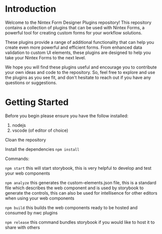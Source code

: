 # Introduction
Welcome to the Nintex Form Designer Plugins repository! This repository contains a collection of plugins that can be used with Nintex Forms, a powerful tool for creating custom forms for your workflow solutions.

These plugins provide a range of additional functionality that can help you create even more powerful and efficient forms. From enhanced data validation to custom UI elements, these plugins are designed to help you take your Nintex Forms to the next level.

We hope you will find these plugins useful and encourage you to contribute your own ideas and code to the repository. So, feel free to explore and use the plugins as you see fit, and don't hesitate to reach out if you have any questions or suggestions.

# Getting Started
Before you begin please ensure you have the follow installed:
1. nodejs
2. vscode (of editor of choice)

Cloan the repository

Install the dependencies `npm install`

Commands:

`npm start` this will start storybook, this is very helpful to develop and test your web components

`npm analyze` this generates the custom-elements.json file, this is a standard file which describes the web component and is used by storybook to generate the controls, this can also be used for intellisence for other editors when using your web components

`npm build` this builds the web components ready to be hosted and consumed by nwc plugins

`npm release` this command bundles storybook if you would like to host it to share with others
